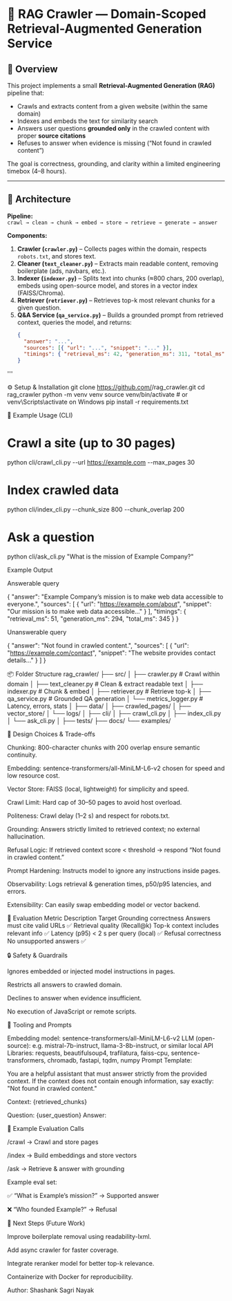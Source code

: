 # 🧠 RAG Crawler — Domain-Scoped Retrieval-Augmented Generation Service

## 📌 Overview
This project implements a small **Retrieval-Augmented Generation (RAG)** pipeline that:
- Crawls and extracts content from a given website (within the same domain)
- Indexes and embeds the text for similarity search
- Answers user questions **grounded only** in the crawled content with proper **source citations**
- Refuses to answer when evidence is missing (“Not found in crawled content”)

The goal is correctness, grounding, and clarity within a limited engineering timebox (4–8 hours).

---

## 🚀 Architecture

**Pipeline:**  
`crawl → clean → chunk → embed → store → retrieve → generate → answer`

**Components:**
1. **Crawler (`crawler.py`)** – Collects pages within the domain, respects `robots.txt`, and stores text.  
2. **Cleaner (`text_cleaner.py`)** – Extracts main readable content, removing boilerplate (ads, navbars, etc.).  
3. **Indexer (`indexer.py`)** – Splits text into chunks (≈800 chars, 200 overlap), embeds using open-source model, and stores in a vector index (FAISS/Chroma).  
4. **Retriever (`retriever.py`)** – Retrieves top-k most relevant chunks for a given question.  
5. **Q&A Service (`qa_service.py`)** – Builds a grounded prompt from retrieved context, queries the model, and returns:
   ```json
   { 
     "answer": "...", 
     "sources": [{ "url": "...", "snippet": "..." }], 
     "timings": { "retrieval_ms": 42, "generation_ms": 311, "total_ms": 353 }
   }
  '''

⚙️ Setup & Installation
git clone https://github.com/<your-username>/rag_crawler.git
cd rag_crawler
python -m venv venv
source venv/bin/activate    # or venv\Scripts\activate on Windows
pip install -r requirements.txt

🧩 Example Usage (CLI)
# Crawl a site (up to 30 pages)
python cli/crawl_cli.py --url https://example.com --max_pages 30

# Index crawled data
python cli/index_cli.py --chunk_size 800 --chunk_overlap 200

# Ask a question
python cli/ask_cli.py "What is the mission of Example Company?"

Example Output

Answerable query

{
  "answer": "Example Company’s mission is to make web data accessible to everyone.",
  "sources": [
    { "url": "https://example.com/about", "snippet": "Our mission is to make web data accessible..." }
  ],
  "timings": { "retrieval_ms": 51, "generation_ms": 294, "total_ms": 345 }
}


Unanswerable query

{
  "answer": "Not found in crawled content.",
  "sources": [
    { "url": "https://example.com/contact", "snippet": "The website provides contact details..." }
  ]
}

📦 Folder Structure
rag_crawler/
├── src/
│   ├── crawler.py          # Crawl within domain
│   ├── text_cleaner.py     # Clean & extract readable text
│   ├── indexer.py          # Chunk & embed
│   ├── retriever.py        # Retrieve top-k
│   ├── qa_service.py       # Grounded QA generation
│   └── metrics_logger.py   # Latency, errors, stats
│
├── data/
│   ├── crawled_pages/
│   ├── vector_store/
│   └── logs/
│
├── cli/
│   ├── crawl_cli.py
│   ├── index_cli.py
│   └── ask_cli.py
│
├── tests/
├── docs/
└── examples/

🧠 Design Choices & Trade-offs

Chunking: 800-character chunks with 200 overlap ensure semantic continuity.

Embedding: sentence-transformers/all-MiniLM-L6-v2 chosen for speed and low resource cost.

Vector Store: FAISS (local, lightweight) for simplicity and speed.

Crawl Limit: Hard cap of 30–50 pages to avoid host overload.

Politeness: Crawl delay (1–2 s) and respect for robots.txt.

Grounding: Answers strictly limited to retrieved context; no external hallucination.

Refusal Logic: If retrieved context score < threshold → respond “Not found in crawled content.”

Prompt Hardening: Instructs model to ignore any instructions inside pages.

Observability: Logs retrieval & generation times, p50/p95 latencies, and errors.

Extensibility: Can easily swap embedding model or vector backend.

🧪 Evaluation
Metric	Description	Target
Grounding correctness	Answers must cite valid URLs	✅
Retrieval quality (Recall@k)	Top-k context includes relevant info	✅
Latency (p95)	< 2 s per query (local)	✅
Refusal correctness	No unsupported answers	✅

🔒 Safety & Guardrails

Ignores embedded or injected model instructions in pages.

Restricts all answers to crawled domain.

Declines to answer when evidence insufficient.

No execution of JavaScript or remote scripts.

🧰 Tooling and Prompts

Embedding model: sentence-transformers/all-MiniLM-L6-v2
LLM (open-source): e.g. mistral-7b-instruct, llama-3-8b-instruct, or similar local API
Libraries: requests, beautifulsoup4, trafilatura, faiss-cpu, sentence-transformers, chromadb, fastapi, tqdm, numpy
Prompt Template:

You are a helpful assistant that must answer strictly from the provided context.
If the context does not contain enough information, say exactly:
"Not found in crawled content."

Context:
{retrieved_chunks}

Question: {user_question}
Answer:

🧾 Example Evaluation Calls

/crawl → Crawl and store pages

/index → Build embeddings and store vectors

/ask → Retrieve & answer with grounding

Example eval set:

✅ “What is Example’s mission?” → Supported answer

❌ “Who founded Example?” → Refusal

🧭 Next Steps (Future Work)

Improve boilerplate removal using readability-lxml.

Add async crawler for faster coverage.

Integrate reranker model for better top-k relevance.

Containerize with Docker for reproducibility.

Author: Shashank Sagri Nayak

